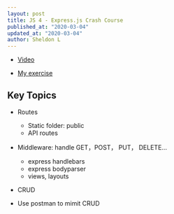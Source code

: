 ```yaml
---
layout: post
title: JS 4 - Express.js Crash Course
published_at: "2020-03-04"
updated_at: "2020-03-04"
author: Sheldon L
---
```


- [Video](https://www.youtube.com/watch?v=L72fhGm1tfE)

- [My exercise](https://github.com/sheldonldev/Express_Crash_Course)

## Key Topics

- Routes
  - Static folder: public
  - API routes

- Middleware: handle GET，POST， PUT， DELETE...
  - express handlebars
  - express bodyparser
  - views, layouts

- CRUD

- Use postman to mimit CRUD